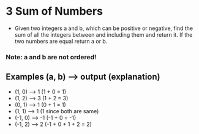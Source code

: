 # 3 Sum of Numbers

- Given two integers a and b, which can be positive or negative, find the sum of all the integers between and including them and return it. If the two numbers are equal return a or b.

### Note: a and b are not ordered!

## Examples (a, b) --> output (explanation)

- (1, 0) --> 1 (1 + 0 = 1)
- (1, 2) --> 3 (1 + 2 = 3)
- (0, 1) --> 1 (0 + 1 = 1)
- (1, 1) --> 1 (1 since both are same)
- (-1, 0) --> -1 (-1 + 0 = -1)
- (-1, 2) --> 2 (-1 + 0 + 1 + 2 = 2)
